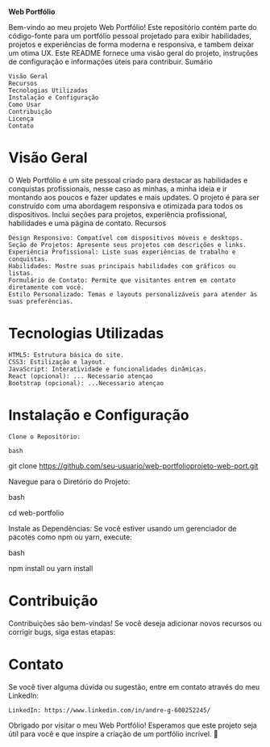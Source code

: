 **Web Portfólio**

Bem-vindo ao meu projeto Web Portfólio! Este repositório contém parte do código-fonte para um portfólio pessoal projetado para exibir habilidades, projetos e experiências de forma moderna e responsiva, e tambem deixar um otima UX. Este README fornece uma visão geral do projeto, instruções de configuração e informações úteis para contribuir.
Sumário

    Visão Geral
    Recursos
    Tecnologias Utilizadas
    Instalação e Configuração
    Como Usar
    Contribuição
    Licença
    Contato

# Visão Geral

O Web Portfólio é um site pessoal criado para destacar as habilidades e conquistas profissionais, nesse caso as minhas, a minha ideia e ir montando aos poucos e fazer updates e mais updates. O projeto é para ser construído com uma abordagem responsiva e otimizada para todos os dispositivos. Inclui seções para projetos, experiência profissional, habilidades e uma página de contato.
Recursos

    Design Responsivo: Compatível com dispositivos móveis e desktops.
    Seção de Projetos: Apresente seus projetos com descrições e links.
    Experiência Profissional: Liste suas experiências de trabalho e conquistas.
    Habilidades: Mostre suas principais habilidades com gráficos ou listas.
    Formulário de Contato: Permite que visitantes entrem em contato diretamente com você.
    Estilo Personalizado: Temas e layouts personalizáveis para atender às suas preferências.

# Tecnologias Utilizadas

    HTML5: Estrutura básica do site.
    CSS3: Estilização e layout.
    JavaScript: Interatividade e funcionalidades dinâmicas.
    React (opcional): ... Necessario atençao
    Bootstrap (opcional): ...Necessario atençao


# Instalação e Configuração

    Clone o Repositório:

    bash

git clone https://github.com/seu-usuario/web-portfolioprojeto-web-port.git

Navegue para o Diretório do Projeto:

bash

cd web-portfolio

Instale as Dependências:
Se você estiver usando um gerenciador de pacotes como npm ou yarn, execute:

bash

npm install
ou
yarn install





# **Contribuição**

Contribuições são bem-vindas! Se você deseja adicionar novos recursos ou corrigir bugs, siga estas etapas:

  

# **Contato**

Se você tiver alguma dúvida ou sugestão, entre em contato através do meu LinkedIn:

    
    LinkedIn: https://www.linkedin.com/in/andre-g-600252245/
    

Obrigado por visitar o meu Web Portfólio! Esperamos que este projeto seja útil para você e que inspire a criação de um portfólio incrível. 🚀

